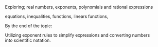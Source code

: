 Exploring; real numbers, exponents, polynomials and rational expressions

equations, inequalities, functions, linears functions,

By the end of the topic:

Utilizing exponent rules to simplify expressions and converting numbers into scientific notation.
